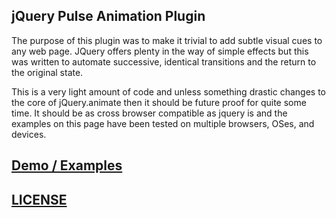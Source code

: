 jQuery Pulse Animation Plugin
-----------------------------

The purpose of this plugin was to make it trivial to add subtle visual cues
to any web page. JQuery offers plenty in the way of simple effects but this was written
to automate successive, identical transitions and the return to the original state.

This is a very light amount of code and unless something drastic changes to the core of jQuery.animate then
it should be future proof for quite some time. It should be as cross browser compatible as jquery is and the
examples on this page have been tested on multiple browsers, OSes, and devices.

## [Demo / Examples](http://jarrodoverson.com/static/demos/jquery.pulse.html)

## [LICENSE](https://github.com/jsoverson/jquery.pulse.js/blob/master/LICENSE)
